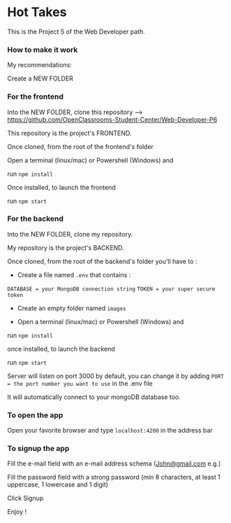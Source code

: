 # Hot Takes #

This is the Project 5 of the Web Developer path.

### How to make it work ###

My recommendations:

Create a NEW FOLDER

### For the frontend ###

Into the NEW FOLDER, clone this repository --> https://github.com/OpenClassrooms-Student-Center/Web-Developer-P6

This repository is the project's FRONTEND.

Once cloned, from the root of the frontend's folder

Open a terminal (linux/mac) or Powershell (Windows) and

run `npm install`

Once installed, to launch the frontend

run `npm start`

### For the backend ###

Into the NEW FOLDER, clone my repository.

My repository is the project's BACKEND.

Once cloned, from the root of the backend's folder you'll have to :

- Create a file named `.env` that contains :

`DATABASE = your MongoDB connection string`
`TOKEN = your super secure token`

- Create an empty folder named `images`

- Open a terminal (linux/mac) or Powershell (Windows) and

run `npm install`

once installed, to launch the backend

run `npm start`

Server will listen on port 3000 by default, you can change it by adding `PORT = the port number you want to use` in the .env file

It will automatically connect to your mongoDB database too.

### To open the app ###

Open your favorite browser and type `localhost:4200` in the address bar


### To signup the app ###

Fill the e-mail field with an e-mail address schema (John@gmail.com e.g.)

Fill the password field with a strong password (min 8 characters, at least 1 uppercase, 1 lowercase and 1 digit)

Click Signup

Enjoy !
